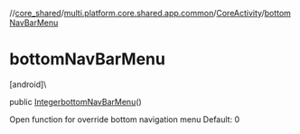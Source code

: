 //[core_shared](../../../index.md)/[multi.platform.core.shared.app.common](../index.md)/[CoreActivity](index.md)/[bottomNavBarMenu](bottom-nav-bar-menu.md)

# bottomNavBarMenu

[android]\

public [Integer](https://developer.android.com/reference/kotlin/java/lang/Integer.html)[bottomNavBarMenu](bottom-nav-bar-menu.md)()

Open function for override bottom navigation menu Default: 0
